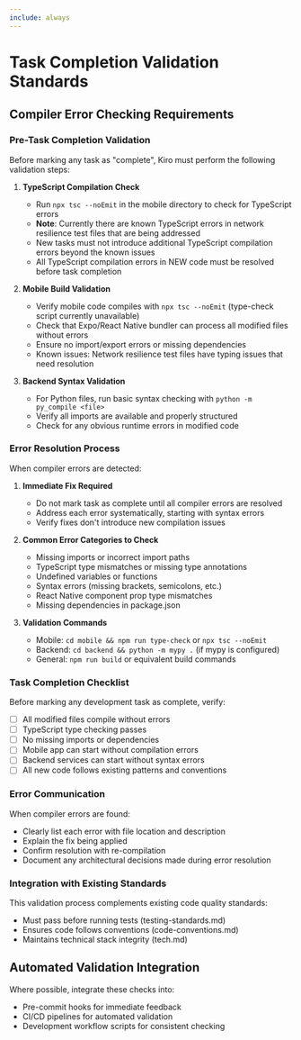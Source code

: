 ```yaml
---
include: always
---
```


# Task Completion Validation Standards

## Compiler Error Checking Requirements

### Pre-Task Completion Validation
Before marking any task as "complete", Kiro must perform the following validation steps:

1. **TypeScript Compilation Check**
   - Run `npx tsc --noEmit` in the mobile directory to check for TypeScript errors
   - **Note**: Currently there are known TypeScript errors in network resilience test files that are being addressed
   - New tasks must not introduce additional TypeScript compilation errors beyond the known issues
   - All TypeScript compilation errors in NEW code must be resolved before task completion

2. **Mobile Build Validation**
   - Verify mobile code compiles with `npx tsc --noEmit` (type-check script currently unavailable)
   - Check that Expo/React Native bundler can process all modified files without errors
   - Ensure no import/export errors or missing dependencies
   - Known issues: Network resilience test files have typing issues that need resolution

3. **Backend Syntax Validation**
   - For Python files, run basic syntax checking with `python -m py_compile <file>`
   - Verify all imports are available and properly structured
   - Check for any obvious runtime errors in modified code

### Error Resolution Process
When compiler errors are detected:

1. **Immediate Fix Required**
   - Do not mark task as complete until all compiler errors are resolved
   - Address each error systematically, starting with syntax errors
   - Verify fixes don't introduce new compilation issues

2. **Common Error Categories to Check**
   - Missing imports or incorrect import paths
   - TypeScript type mismatches or missing type annotations
   - Undefined variables or functions
   - Syntax errors (missing brackets, semicolons, etc.)
   - React Native component prop type mismatches
   - Missing dependencies in package.json

3. **Validation Commands**
   - Mobile: `cd mobile && npm run type-check` or `npx tsc --noEmit`
   - Backend: `cd backend && python -m mypy .` (if mypy is configured)
   - General: `npm run build` or equivalent build commands

### Task Completion Checklist
Before marking any development task as complete, verify:

- [ ] All modified files compile without errors
- [ ] TypeScript type checking passes
- [ ] No missing imports or dependencies
- [ ] Mobile app can start without compilation errors
- [ ] Backend services can start without syntax errors
- [ ] All new code follows existing patterns and conventions

### Error Communication
When compiler errors are found:
- Clearly list each error with file location and description
- Explain the fix being applied
- Confirm resolution with re-compilation
- Document any architectural decisions made during error resolution

### Integration with Existing Standards
This validation process complements existing code quality standards:
- Must pass before running tests (testing-standards.md)
- Ensures code follows conventions (code-conventions.md)
- Maintains technical stack integrity (tech.md)

## Automated Validation Integration
Where possible, integrate these checks into:
- Pre-commit hooks for immediate feedback
- CI/CD pipelines for automated validation
- Development workflow scripts for consistent checking